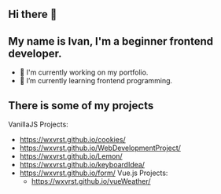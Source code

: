 ## Hi there 👋
## My name is Ivan, I'm a beginner frontend developer.

- 🔭 I'm currently working on my portfolio.
- 🌱 I’m currently learning frontend programming.

## There is some of my projects

VanillaJS Projects:
- https://wxvrst.github.io/cookies/
- https://wxvrst.github.io/WebDevelopmentProject/
- https://wxvrst.github.io/Lemon/
- https://wxvrst.github.io/keyboardIdea/
- https://wxvrst.github.io/form/
Vue.js Projects:
  - https://wxvrst.github.io/vueWeather/
